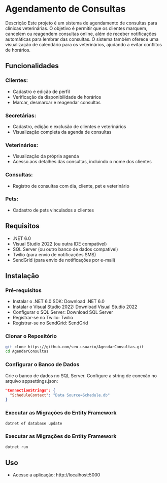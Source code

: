 # Agendamento de Consultas
Descrição
Este projeto é um sistema de agendamento de consultas para clínicas veterinárias. O objetivo é permitir que os clientes marquem, cancelem ou reagendem consultas online, além de receber notificações automáticas para lembrar das consultas. O sistema também oferece uma visualização de calendário para os veterinários, ajudando a evitar conflitos de horários.

## Funcionalidades

### Clientes:

-   Cadastro e edição de perfil
-   Verificação da disponibilidade de horários
-   Marcar, desmarcar e reagendar consultas

### Secretárias:

- Cadastro, edição e exclusão de clientes e veterinários
- Visualização completa da agenda de consultas

### Veterinários:

- Visualização da própria agenda
- Acesso aos detalhes das consultas, incluindo o nome dos clientes

### Consultas:

- Registro de consultas com dia, cliente, pet e veterinário
### Pets:

- Cadastro de pets vinculados a clientes

## Requisitos
- .NET 6.0
- Visual Studio 2022 (ou outra IDE compatível)
- SQL Server (ou outro banco de dados compatível)
- Twilio (para envio de notificações SMS)
- SendGrid (para envio de notificações por e-mail)
## Instalação
### Pré-requisitos
- Instalar o .NET 6.0 SDK: Download .NET 6.0
- Instalar o Visual Studio 2022: Download Visual Studio 2022
- Configurar o SQL Server: Download SQL Server
- Registrar-se no Twilio: Twilio
- Registrar-se no SendGrid: SendGrid
### Clonar o Repositório

```bash
git clone https://github.com/seu-usuario/AgendarConsultas.git
cd AgendarConsultas
```
### Configurar o Banco de Dados
Crie o banco de dados no SQL Server.
Configure a string de conexão no arquivo appsettings.json:

```json
"ConnectionStrings": {
  "ScheduleContext": "Data Source=Schedule.db"
}
```

### Executar as Migrações do Entity Framework

```bash
dotnet ef database update
```

### Executar as Migrações do Entity Framework

```bash
dotnet run
```

## Uso
- Acesse a aplicação: http://localhost:5000
